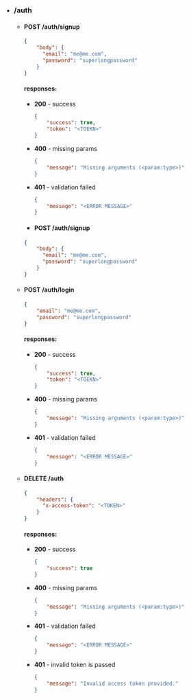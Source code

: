 
  * ### /auth
    * #### POST /auth/signup
      ```json
      {
          "body": {
            "email": "me@me.com",
            "password": "superlongpassword"
          }
      }
      ```

      #### responses:
        * **200** - success
            ```json
            {
                "success": true,
                "token": "<TOEKN>"
            }
            ```
        * **400** - missing params
            ```json
            {
                "message": "Missing arguments (<param:type>)"
            }
            ```
        * **401** - validation failed
            ```json
            {
                "message": "<ERROR MESSAGE>"
            }
            ```

        * #### POST /auth/signup
        ```json
        {
            "body": {
              "email": "me@me.com",
              "password": "superlongpassword"
            }
        }
        ```

    * #### POST /auth/login
      ```json
      {
          "email": "me@me.com",
          "password": "superlongpassword"
      }
      ```

      #### responses:
        * **200** - success
            ```json
            {
                "success": true,
                "token": "<TOEKN>"
            }
            ```
        * **400** - missing params
            ```json
            {
                "message": "Missing arguments (<param:type>)"
            }
            ```
        * **401** - validation failed
            ```json
            {
                "message": "<ERROR MESSAGE>"
            }
            ```

    * #### DELETE /auth
      ```json
      {
          "headers": {
            "x-access-token": "<TOKEN>"
          }
      }
      ```

      #### responses:
        * **200** - success
            ```json
            {
                "success": true
            }
            ```
        * **400** - missing params
            ```json
            {
                "message": "Missing arguments (<param:type>)"
            }
            ```
        * **401** - validation failed
            ```json
            {
                "message": "<ERROR MESSAGE>"
            }
            ```
        * **401** - invalid token is passed
            ```json
            {
                "message": "Invalid access token provided."
            }
            ```
